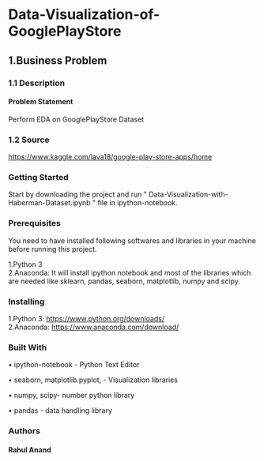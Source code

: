 # Data-Visualization-of-GooglePlayStore

## 1.Business Problem

### 1.1 Description

#### Problem Statement
Perform EDA on GooglePlayStore Dataset

### 1.2 Source

https://www.kaggle.com/lava18/google-play-store-apps/home

### Getting Started
Start by downloading the project and run " Data-Visualization-with-Haberman-Dataset.ipynb " file in ipython-notebook.

### Prerequisites
You need to have installed following softwares and libraries in your machine before running this project.

1.Python 3<br>
2.Anaconda: It will install ipython notebook and most of the libraries which are needed like sklearn, pandas, seaborn, matplotlib, numpy and scipy.<br>

### Installing
1.Python 3: https://www.python.org/downloads/<br>
2.Anaconda: https://www.anaconda.com/download/<br>

### Built With
•	ipython-notebook - Python Text Editor

•	seaborn, matplotlib.pyplot, - Visualization libraries

•	numpy, scipy- number python library

•	pandas - data handling library

### Authors
#### Rahul Anand
